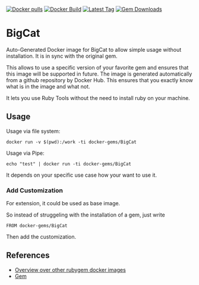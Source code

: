 [![Docker pulls](https://img.shields.io/docker/pulls/rubygem/BigCat.svg)](https://hub.docker.com/r/rubygem/BigCat/)
[![Docker Build](https://img.shields.io/docker/automated/rubygem/BigCat.svg)](https://hub.docker.com/r/rubygem/BigCat/)
[![Latest Tag](https://img.shields.io/github/tag/docker-rubygem/BigCat.svg)](https://hub.docker.com/r/rubygem/BigCat/)
[![Gem Downloads](https://img.shields.io/gem/dt/BigCat.svg)](https://rubygems.org/gems/BigCat/)
# BigCat

Auto-Generated Docker image for BigCat to allow simple usage without installation.
It is in sync with the original gem.

This allows to use a specific version of your favorite gem and ensures that this image will be supported in future.
The image is generated automatically from a github repository by Docker Hub.
This ensures that you exactly know what is in the image and what not.

It lets you use Ruby Tools without the need to install ruby on your machine.

## Usage

Usage via file system:

`docker run -v $(pwd):/work -ti docker-gems/BigCat`

Usage via Pipe:

`echo "test" | docker run -ti docker-gems/BigCat`

It depends on your specific use case how your want to use it.

### Add Customization

For extension, it could be used as base image.

So instead of struggeling with the installation of a gem, just write

`FROM docker-gems/BigCat`

Then add the customization.

## References

 - [Overview over other rubygem docker images](https://github.com/thinkbot/docker-rubygem)
 - [Gem](https://rubygems.org/gems/BigCat/)
